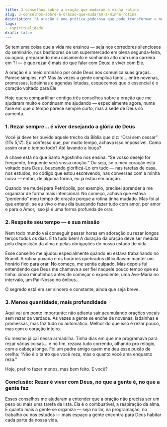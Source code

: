 ```yaml
---
title: 3 conselhos sobre a oração que mudaram a minha rotina
slug: 3-conselhos-sobre-a-oracao-que-mudaram-a-minha-rotina
description: "A oração é uma prática poderosa que pode transformar a nossa vida. Aqui estão três conselhos que me ajudaram a integrar a oração na minha rotina diária."
tags: 
- espiritualidade
draft: false
---
```


Se tem uma coisa que a vida me ensinou — seja nos corredores silenciosos do seminário, nos bastidores de um supermercado em plena segunda-feira, ou agora, preparando meu casamento e sonhando alto com uma carreira em TI — é que rezar é mais do que falar com Deus: é viver com Ele.

A oração é o meio ordinário por onde Deus nos comunica suas graças. Parece simples, né? Mas às vezes a gente complica tanto… entre novenas, promessas, ladainhas e agendas lotadas, esquecemos que o essencial é o coração voltado para Ele.

Hoje quero compartilhar contigo três conselhos sobre a oração que me ajudaram muito e continuam me ajudando — especialmente agora, numa fase em que o tempo parece sempre curto, mas a sede de Deus só aumenta.

### 1. Rezar sempre… é viver desejando a glória de Deus
Você já deve ter ouvido aquele trecho da Bíblia que diz: “Orai sem cessar” (1Ts 5,17). Eu confesso que, por muito tempo, achava isso impossível. Como assim orar o tempo todo? Até lavando a louça?

A chave está no que Santo Agostinho nos ensina: “Se vosso desejo for frequente, frequente será vossa oração.” Ou seja, se o meu coração está voltado para Deus, buscando glorificá-Lo em tudo — nas tarefas de casa, nos estudos, no código que estou escrevendo, nas conversas com a minha noiva — então, de alguma forma, eu já estou em oração.

Quando me mudei para Petrópolis, por exemplo, precisei aprender a me organizar de forma mais intencional. No começo, achava que estava “perdendo” meu tempo de oração porque a rotina tinha mudado. Mas foi aí que entendi: se eu vivo o meu dia buscando fazer tudo com amor, por amor e para o Amor, isso já é uma forma profunda de orar.

### 2. Respeite seu tempo — e sua missão
Nem todo mundo vai conseguir passar horas em adoração ou rezar longos terços todos os dias. E tá tudo bem! A duração da oração deve ser medida pela disposição da alma e pelas obrigações do nosso estado de vida.

Esse conselho me ajudou especialmente quando eu estava trabalhando no Bramil. A rotina puxada e os horários quebrados dificultavam manter um horário fixo para orar. No começo, me sentia culpado. Mas depois fui entendendo que Deus me chamava a ser fiel naquele pouco tempo que eu tinha: cinco minutinhos antes de começar o expediente, uma Ave-Maria no intervalo, um Pai-Nosso no ônibus…

O segredo está em ser sincero e constante, ainda que seja breve.

### 3. Menos quantidade, mais profundidade
Aqui vai um ponto importante: não adianta sair acumulando orações vocais sem rezar de verdade. Às vezes a gente se enche de novenas, ladainhas e promessas, mas faz tudo no automático. Melhor do que isso é rezar pouco, mas com o coração inteiro.

Eu mesmo já caí nessa armadilha. Tinha dias em que me programava para rezar várias coisas… e no fim, rezava tudo correndo, olhando pro relógio, com a cabeça longe. Foi um padre amigo quem me deu esse puxão de orelha: “Não é o tanto que você reza, mas o quanto você ama enquanto reza.”

Hoje, prefiro fazer menos, mas bem feito. E você?

### Conclusão: Rezar é viver com Deus, no que a gente é, no que a gente faz

Esses conselhos me ajudaram a entender que a oração não precisa ser um peso ou mais uma tarefa da lista. Ela é o combustível, a respiração da alma. E quanto mais a gente se organiza — seja no lar, na programação, no trabalho ou nos estudos — mais espaço a gente encontra para Deus habitar cada parte da nossa vida.